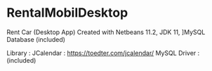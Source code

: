 # RentalMobilDesktop
Rent Car (Desktop App)
Created with Netbeans 11.2, JDK 11, ]MySQL Database (included)

Library : 
JCalendar : https://toedter.com/jcalendar/
MySQL Driver : (included)
